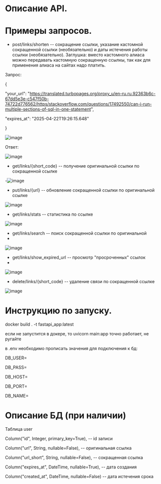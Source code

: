 # Описание API.

# Примеры запросов.

- post/links/shorten -- сокращение ссылки, указание кастомной сокращенной ссылки (необязательно) и даты истечения работы ссылки (необязательно). Заглушка: вместо кастомного алиаса можно передавать кастомную сокращенную ссылкы, так как для применения алиаса на сайтах надо платить.

Запрос: 

{

  "your_url": "https://translated.turbopages.org/proxy_u/en-ru.ru.92363b6c-67dd5e3e-c547f50b-74722d776562/https/stackoverflow.com/questions/17492550/can-i-run-multiple-sections-of-sql-in-one-statement",
  
  "expires_at": "2025-04-22T19:26:15.648"
  
}

![image](https://github.com/user-attachments/assets/771285dd-e300-425e-b177-f10aae980680)

Ответ: 

![image](https://github.com/user-attachments/assets/52620142-2573-48db-950f-e07d37e3a2c7)

- get/links/{short_code} -- получение оригинальной ссылки по сокращенной ссылке

-![image](https://github.com/user-attachments/assets/4d900c1a-1712-4510-adc2-8af8ccc3958c)

- put/links/{url} -- обновление сокращенной ссылки по оригинальной ссылке
  
![image](https://github.com/user-attachments/assets/0204e8b5-6cea-47c3-a0db-742699aae985)

- get/links/stats -- статистика по ссылке

![image](https://github.com/user-attachments/assets/15b8fed8-1865-40b6-8870-07fb28e612d0)

- get/links/search -- поиск сокращенной ссылки по оригинальной
- 
![image](https://github.com/user-attachments/assets/1d2cc09b-7cdc-43df-b96d-558b5e2de0f4)

- get/links/show_expired_url -- просмотр "просроченных" ссылок
- 
 ![image](https://github.com/user-attachments/assets/f0bad6d8-f11c-42ae-8538-b522e5fa0437)

- delete/links/{short_code} -- удаление связи по сокращенной ссылке

 ![image](https://github.com/user-attachments/assets/1fc7067c-0fab-470e-bfaa-8fed695861d9)



# Инструкцию по запуску.

docker build . -t fastapi_app:latest

если не запустится в докере, то uvicorn main:app точно работает, не ругайте

в .env необходимо прописать значения для подключения к бд:

DB_USER=

DB_PASS=

DB_HOST=

DB_PORT=

DB_NAME=

# Описание БД (при наличии)

Таблица user 

Column("id", Integer, primary_key=True), -- id записи

Column("url", String, nullable=False), -- оригинальная ссылка

Column("url_short", String, nullable=False), -- сокращенная ссылка

Column("expires_at", DateTime, nullable=True), -- дата создания

Column("created_at", DateTime, nullable=False) -- дата истечения срока 
